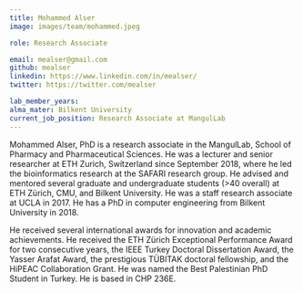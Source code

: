 ```yaml
---
title: Mohammed Alser
image: images/team/mohammed.jpeg

role: Research Associate

email: mealser@gmail.com
github: mealser
linkedin: https://www.linkedin.com/in/mealser/
twitter: https://twitter.com/mealser

lab_member_years: 
alma_mater: Bilkent University
current_job_position: Research Associate at MangulLab
---
```


Mohammed Alser, PhD is a research associate in the MangulLab, School of Pharmacy and Pharmaceutical Sciences. He was a lecturer and senior researcher at ETH Zurich, Switzerland since September 2018, where he led the bioinformatics research at the SAFARI research group. He advised and mentored several graduate and undergraduate students (>40 overall) at ETH Zürich, CMU, and Bilkent University. He was a staff research associate at UCLA in 2017. He has a PhD in computer engineering from Bilkent University in 2018.

He received several international awards for innovation and academic achievements. He received the ETH Zürich Exceptional Performance Award for two consecutive years, the IEEE Turkey Doctoral Dissertation Award, the Yasser Arafat Award, the prestigious TÜBITAK doctoral fellowship, and the HiPEAC Collaboration Grant. He was named the Best Palestinian PhD Student in Turkey. He is based in CHP 236E.
